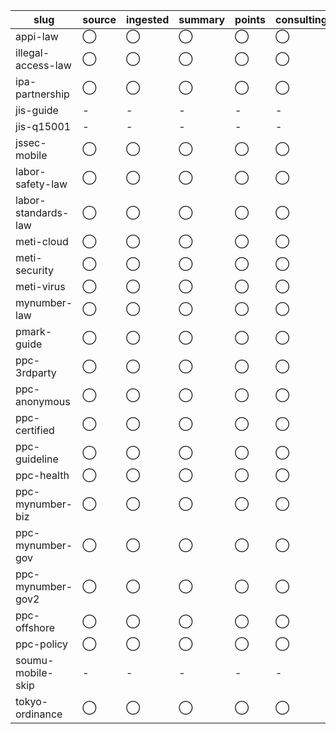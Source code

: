 | slug | source | ingested | summary | points | consulting |
| --- | --- | --- | --- | --- | --- |
| appi-law | ◯ | ◯ | ◯ | ◯ | ◯ |
| illegal-access-law | ◯ | ◯ | ◯ | ◯ | ◯ |
| ipa-partnership | ◯ | ◯ | ◯ | ◯ | ◯ |
| jis-guide | - | - | - | - | - |
| jis-q15001 | - | - | - | - | - |
| jssec-mobile | ◯ | ◯ | ◯ | ◯ | ◯ |
| labor-safety-law | ◯ | ◯ | ◯ | ◯ | ◯ |
| labor-standards-law | ◯ | ◯ | ◯ | ◯ | ◯ |
| meti-cloud | ◯ | ◯ | ◯ | ◯ | ◯ |
| meti-security | ◯ | ◯ | ◯ | ◯ | ◯ |
| meti-virus | ◯ | ◯ | ◯ | ◯ | ◯ |
| mynumber-law | ◯ | ◯ | ◯ | ◯ | ◯ |
| pmark-guide | ◯ | ◯ | ◯ | ◯ | ◯ |
| ppc-3rdparty | ◯ | ◯ | ◯ | ◯ | ◯ |
| ppc-anonymous | ◯ | ◯ | ◯ | ◯ | ◯ |
| ppc-certified | ◯ | ◯ | ◯ | ◯ | ◯ |
| ppc-guideline | ◯ | ◯ | ◯ | ◯ | ◯ |
| ppc-health | ◯ | ◯ | ◯ | ◯ | ◯ |
| ppc-mynumber-biz | ◯ | ◯ | ◯ | ◯ | ◯ |
| ppc-mynumber-gov | ◯ | ◯ | ◯ | ◯ | ◯ |
| ppc-mynumber-gov2 | ◯ | ◯ | ◯ | ◯ | ◯ |
| ppc-offshore | ◯ | ◯ | ◯ | ◯ | ◯ |
| ppc-policy | ◯ | ◯ | ◯ | ◯ | ◯ |
| soumu-mobile-skip | - | - | - | - | - |
| tokyo-ordinance | ◯ | ◯ | ◯ | ◯ | ◯ |
